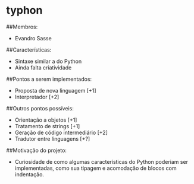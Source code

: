 # typhon
##Membros:
- Evandro Sasse

##Características:
- Sintaxe similar a do Python
- Ainda falta criatividade

##Pontos a serem implementados:
- Proposta de nova linguagem [+1]
- Interpretador [+2]

##Outros pontos possíveis:
- Orientação a objetos [+1]
- Tratamento de strings [+1]
- Geração de código intermediário [+2]
- Tradutor entre linguagens [+?]

##Motivação do projeto:
- Curiosidade de como algumas características do Python poderiam ser implementadas,
como sua tipagem e acomodação de blocos com indentação.
